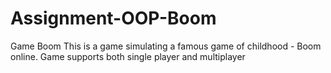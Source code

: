 # Assignment-OOP-Boom
Game Boom
This is a game simulating a famous game of childhood - Boom online. Game supports both single player and multiplayer
